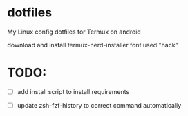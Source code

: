 # dotfiles
My Linux config dotfiles for Termux on android

download and install termux-nerd-installer
font used "hack"
# TODO:
- [ ] add install script to install requirements
- [ ] update zsh-fzf-history to correct command automatically


